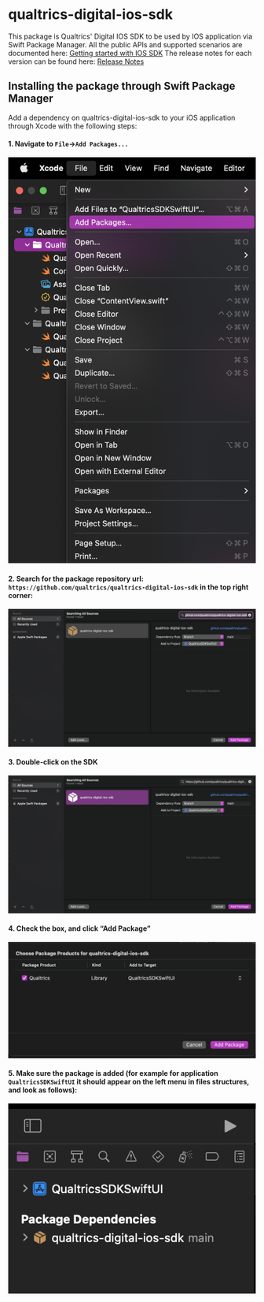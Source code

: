 # qualtrics-digital-ios-sdk

This package is Qualtrics' Digital IOS SDK to be used by IOS application via Swift Package Manager. 
All the public APIs and supported scenarios are documented here: [Getting started with IOS SDK](https://api.qualtrics.com/sdks/ZG9jOjgwNTgzNjY-getting-started-with-the-mobile-app-sdk-on-i-os)
The release notes for each version can be found here: [Release Notes](https://api.qualtrics.com/sdks/ZG9jOjgwNTgzNjc-i-os-mobile-app-sdk-releases)

## Installing the package through Swift Package Manager
Add a dependency on qualtrics-digital-ios-sdk to your iOS application through Xcode with the following steps:

#### 1. Navigate to `File`->`Add Packages...`
![step 1](https://github.com/qualtrics/qualtrics-digital-ios-sdk/blob/main/ReadMeFiles/step1.png?raw=true)

#### 2. Search for the package repository url: `https://github.com/qualtrics/qualtrics-digital-ios-sdk` in the top right corner:
![step 2](https://github.com/qualtrics/qualtrics-digital-ios-sdk/blob/main/ReadMeFiles/step2.png?raw=true)

#### 3. Double-click on the SDK
![step 3](https://github.com/qualtrics/qualtrics-digital-ios-sdk/blob/main/ReadMeFiles/step3.png?raw=true)

#### 4. Check the box, and click “Add Package”
![step 4](https://github.com/qualtrics/qualtrics-digital-ios-sdk/blob/main/ReadMeFiles/step4.png?raw=true)

#### 5. Make sure the package is added (for example for application `QualtricsSDKSwiftUI` it should appear on the left menu in files structures, and look as follows):
![step 5](https://github.com/qualtrics/qualtrics-digital-ios-sdk/blob/main/ReadMeFiles/step5.png?raw=true)
